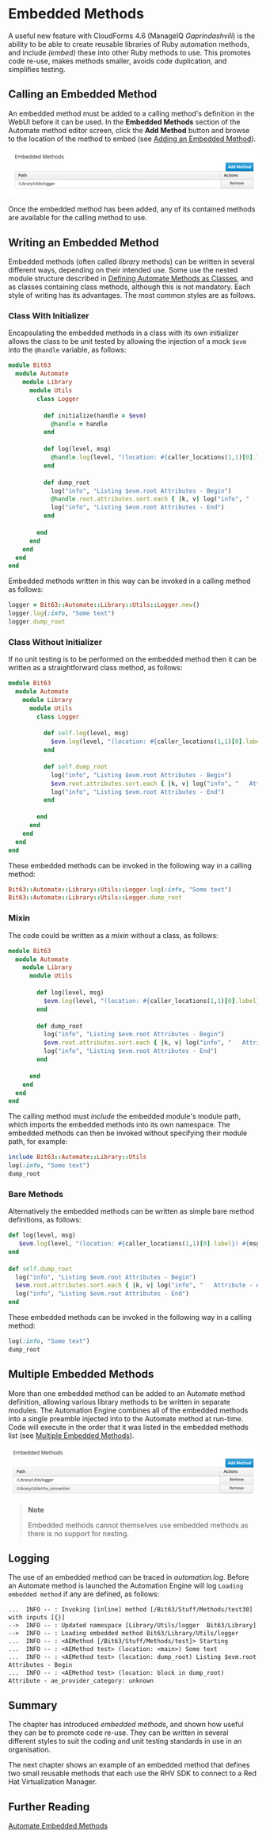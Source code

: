 # Embedded Methods

A useful new feature with CloudForms 4.6 (ManageIQ *Gaprindashvili*) is the ability to be able to create reusable libraries of Ruby automation methods, and include _(embed)_ these into other Ruby methods to use. This promotes code re-use, makes methods smaller, avoids code duplication, and simplifies testing.

## Calling an Embedded Method

An embedded method must be added to a calling method's definition in the WebUI before it can be used. In the **Embedded Methods** section of the Automate method editor screen, click the **Add Method** button and browse to the location of the method to embed (see [Adding an Embedded Method](#i1)).

![Adding an Embedded Method](images/screenshot1.png)

Once the embedded method has been added, any of its contained methods are available for the calling method to use.

## Writing an Embedded Method

Embedded methods (often called _library_ methods) can be written in several different ways, depending on their intended use. Some use the nested module structure described in [Defining Automate Methods as Classes](../miscellaneous_updates/chapter.md#defining_methods_as_classes), and as classes containing class methods, although this is not mandatory. Each style of writing has its advantages. The most common styles are as follows.

### Class With Initializer

Encapsulating the embedded methods in a class with its own initializer allows the class to be unit tested by allowing the injection of a mock `$evm` into the `@handle` variable, as follows:

``` ruby
module Bit63
  module Automate
    module Library
      module Utils
        class Logger
        
          def initialize(handle = $evm)
            @handle = handle
          end
          
          def log(level, msg)
            @handle.log(level, "(location: #{caller_locations(1,1)[0].label}) #{msg}")
          end
          
          def dump_root
            log("info", "Listing $evm.root Attributes - Begin")
            @handle.root.attributes.sort.each { |k, v| log("info", "   Attribute - #{k}: #{v}") }
            log("info", "Listing $evm.root Attributes - End")
          end
          
        end
      end
    end
  end
end
```

Embedded methods written in this way can be invoked in a calling method as follows:

``` ruby
logger = Bit63::Automate::Library::Utils::Logger.new()
logger.log(:info, "Some text")
logger.dump_root
```

### Class Without Initializer

If no unit testing is to be performed on the embedded method then it can be written as a straightforward class method, as follows:

``` ruby
module Bit63
  module Automate
    module Library
      module Utils
        class Logger
        
          def self.log(level, msg)
            $evm.log(level, "(location: #{caller_locations(1,1)[0].label}) #{msg}")
          end
          
          def self.dump_root
            log("info", "Listing $evm.root Attributes - Begin")
            $evm.root.attributes.sort.each { |k, v| log("info", "   Attribute - #{k}: #{v}") }
            log("info", "Listing $evm.root Attributes - End")
          end
          
        end
      end
    end
  end
end
```

These embedded methods can be invoked in the following way in a calling method:

``` ruby
Bit63::Automate::Library::Utils::Logger.log(:info, "Some text")
Bit63::Automate::Library::Utils::Logger.dump_root
```

### Mixin

The code could be written as a _mixin_ without a class, as follows:

``` ruby
module Bit63
  module Automate
    module Library
      module Utils
        
        def log(level, msg)
          $evm.log(level, "(location: #{caller_locations(1,1)[0].label}) #{msg}")
        end
          
        def dump_root
          log("info", "Listing $evm.root Attributes - Begin")
          $evm.root.attributes.sort.each { |k, v| log("info", "   Attribute - #{k}: #{v}") }
          log("info", "Listing $evm.root Attributes - End")
        end

      end
    end
  end
end
```

The calling method must _include_ the embedded module's module path, which imports the embedded methods into its own namespace. The embedded methods can then be invoked without specifying their module path, for example:

``` ruby
include Bit63::Automate::Library::Utils
log(:info, "Some text")
dump_root
```

### Bare Methods

Alternatively the embedded methods can be written as simple bare method definitions, as follows:

``` ruby
def log(level, msg)
   $evm.log(level, "(location: #{caller_locations(1,1)[0].label}) #{msg}")
end

def self.dump_root
  log("info", "Listing $evm.root Attributes - Begin")
  $evm.root.attributes.sort.each { |k, v| log("info", "   Attribute - #{k}: #{v}") }
  log("info", "Listing $evm.root Attributes - End")
end
```
These embedded methods can be invoked in the following way in a calling method:

``` ruby
log(:info, "Some text")
dump_root
```

## Multiple Embedded Methods

More than one embedded method can be added to an Automate method definition, allowing various library methods to be written in separate modules. The Automation Engine combines all of the embedded methods into a single preamble injected into to the Automate method at run-time. Code will execute in the order that it was listed in the embedded methods list (see [Multiple Embedded Methods](#i2)).

![Multiple Embedded Methods](images/screenshot2.png)

> **Note**
> 
> Embedded methods cannot themselves use embedded methods as there is no support for nesting.

## Logging

The use of an embedded method can be traced in _automation.log_. Before an Automate method is launched the Automation Engine will log `Loading embedded method` if any are defined, as follows:

```
...  INFO -- : Invoking [inline] method [/Bit63/Stuff/Methods/test30] with inputs [{}]
-->  INFO -- : Updated namespace [Library/Utils/logger  Bit63/Library]
-->  INFO -- : Loading embedded method Bit63/Library/Utils/logger
...  INFO -- : <AEMethod [/Bit63/Stuff/Methods/test]> Starting
...  INFO -- : <AEMethod test> (location: <main>) Some text
...  INFO -- : <AEMethod test> (location: dump_root) Listing $evm.root Attributes - Begin
...  INFO -- : <AEMethod test> (location: block in dump_root)    Attribute - ae_provider_category: unknown
```

## Summary

The chapter has introduced _embedded methods_, and shown how useful they can be to promote code re-use. They can be written in several different styles to suit the coding and unit testing standards in use in an organisation.

The next chapter shows an example of an embedded method that defines two small reusable methods that each use the RHV SDK to connect to a Red Hat Virtualization Manager.

## Further Reading

[Automate Embedded Methods](http://talk.manageiq.org/t/automate-embedded-methods/3124)

